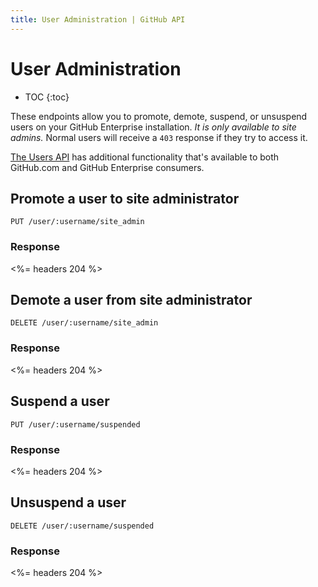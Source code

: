 ```yaml
---
title: User Administration | GitHub API
---
```


# User Administration

* TOC
{:toc}

These endpoints allow you to promote, demote, suspend, or unsuspend users on your GitHub Enterprise installation. *It is only available to site admins.* Normal users will receive a `403` response if they try to access it.

[The Users API](/v3/users/) has additional functionality that's available to both GitHub.com and GitHub Enterprise consumers.

## Promote a user to site administrator

    PUT /user/:username/site_admin

### Response

<%= headers 204 %>

## Demote a user from site administrator

    DELETE /user/:username/site_admin

### Response

<%= headers 204 %>

## Suspend a user

    PUT /user/:username/suspended

### Response

<%= headers 204 %>

## Unsuspend a user

    DELETE /user/:username/suspended

### Response

<%= headers 204 %>
